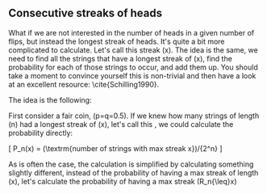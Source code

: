 ## **Consecutive streaks of heads**

What if we are not interested in the number of heads in a given number of flips, but instead the longest streak of heads.  It's quite a bit more complicated to calculate.  Let's call this streak \(x\).  The idea is the same, we need to find all the strings that have a longest streak of \(x\), find the probability for each of those strings to occur, and add them up.  You should take a moment to convince yourself this is non-trivial and then have a look at an excellent resource: \cite{Schilling1990}. 

The idea is the following:

First consider a fair coin, \(p=q=0.5\).  If we knew how many strings of length \(n\) had a longest streak of \(x\), let's call this , we could calculate the probability directly:

\[
P_n(x) = (\textrm{number of strings with max streak x})/{2^n}
\]

As is often the case, the calculation is simplified by calculating something slightly different, instead of the probability of having a max streak of length \(x\), let's calculate the probability of having a max streak \(R_n{\leq}x\)